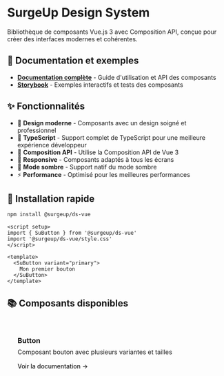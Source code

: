 # SurgeUp Design System

Bibliothèque de composants Vue.js 3 avec Composition API, conçue pour créer des interfaces modernes et cohérentes.

## 📖 Documentation et exemples

- **[Documentation complète](/)** - Guide d'utilisation et API des composants
- **[Storybook](http://localhost:6006)** - Exemples interactifs et tests des composants

## ✨ Fonctionnalités

- 🎨 **Design moderne** - Composants avec un design soigné et professionnel
- 🔧 **TypeScript** - Support complet de TypeScript pour une meilleure expérience développeur
- 🎯 **Composition API** - Utilise la Composition API de Vue 3
- 📱 **Responsive** - Composants adaptés à tous les écrans
- 🌙 **Mode sombre** - Support natif du mode sombre
- ⚡ **Performance** - Optimisé pour les meilleures performances

## 🚀 Installation rapide

```bash
npm install @surgeup/ds-vue
```

```vue
<script setup>
import { SuButton } from '@surgeup/ds-vue'
import '@surgeup/ds-vue/style.css'
</script>

<template>
  <SuButton variant="primary">
    Mon premier bouton
  </SuButton>
</template>
```

## 📚 Composants disponibles

<div class="component-grid">
  <div class="component-card">
    <h3>Button</h3>
    <p>Composant bouton avec plusieurs variantes et tailles</p>
    <a href="/components/button">Voir la documentation →</a>
  </div>
</div>

<style scoped>
.component-grid {
  display: grid;
  grid-template-columns: repeat(auto-fill, minmax(280px, 1fr));
  gap: 1rem;
  margin: 2rem 0;
}

.component-card {
  padding: 1.5rem;
  border: 1px solid var(--vp-c-divider);
  border-radius: 8px;
  background-color: var(--vp-c-bg-soft);
  transition: all 0.2s ease;
}

.component-card:hover {
  border-color: var(--vp-c-brand-1);
  transform: translateY(-2px);
}

.component-card h3 {
  margin: 0 0 0.5rem 0;
  color: var(--vp-c-text-1);
}

.component-card p {
  margin: 0 0 1rem 0;
  color: var(--vp-c-text-2);
  font-size: 0.9rem;
}

.component-card a {
  color: var(--vp-c-brand-1);
  text-decoration: none;
  font-weight: 500;
}

.component-card a:hover {
  text-decoration: underline;
}
</style>